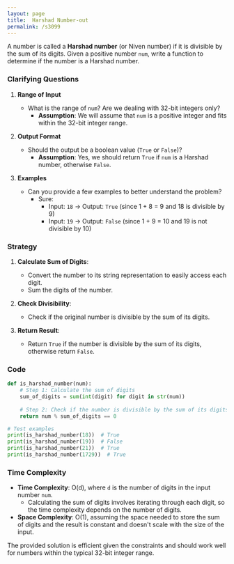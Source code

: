 ```yaml
---
layout: page
title:  Harshad Number-out
permalink: /s3099
---
```


A number is called a **Harshad number** (or Niven number) if it is divisible by the sum of its digits. Given a positive number `num`, write a function to determine if the number is a Harshad number.

### Clarifying Questions

1. **Range of Input**
   - What is the range of `num`? Are we dealing with 32-bit integers only?
     - **Assumption**: We will assume that `num` is a positive integer and fits within the 32-bit integer range.

2. **Output Format**
   - Should the output be a boolean value (`True` or `False`)?
     - **Assumption**: Yes, we should return `True` if `num` is a Harshad number, otherwise `False`.

3. **Examples**
   - Can you provide a few examples to better understand the problem?
     - Sure:
       - Input: `18` -> Output: `True` (since 1 + 8 = 9 and 18 is divisible by 9)
       - Input: `19` -> Output: `False` (since 1 + 9 = 10 and 19 is not divisible by 10)

### Strategy

1. **Calculate Sum of Digits**:
   - Convert the number to its string representation to easily access each digit.
   - Sum the digits of the number.

2. **Check Divisibility**:
   - Check if the original number is divisible by the sum of its digits.

3. **Return Result**:
   - Return `True` if the number is divisible by the sum of its digits, otherwise return `False`.

### Code

```python
def is_harshad_number(num):
    # Step 1: Calculate the sum of digits
    sum_of_digits = sum(int(digit) for digit in str(num))
    
    # Step 2: Check if the number is divisible by the sum of its digits
    return num % sum_of_digits == 0

# Test examples
print(is_harshad_number(18))  # True
print(is_harshad_number(19))  # False
print(is_harshad_number(21))  # True
print(is_harshad_number(1729))  # True
```

### Time Complexity

- **Time Complexity**: O(d), where `d` is the number of digits in the input number `num`.
  - Calculating the sum of digits involves iterating through each digit, so the time complexity depends on the number of digits.
- **Space Complexity**: O(1), assuming the space needed to store the sum of digits and the result is constant and doesn't scale with the size of the input.

The provided solution is efficient given the constraints and should work well for numbers within the typical 32-bit integer range.